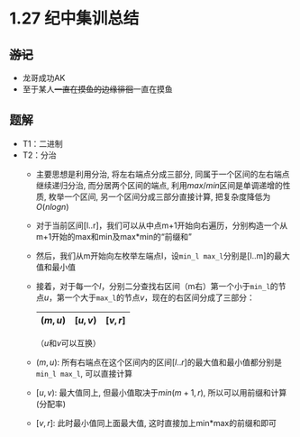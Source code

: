 # 1.27 纪中集训总结

## ~~游记~~

- 龙哥成功AK
- 至于某人~~一直在摸鱼的边缘徘徊~~一直在摸鱼

## 题解

- T1：二进制
- T2：分治
  - 主要思想是利用分治, 将左右端点分成三部分, 同属于一个区间的左右端点继续递归分治, 而分居两个区间的端点, 利用$max/min$区间是单调递增的性质, 枚举一个区间, 另一个区间分成三部分直接计算, 把复杂度降低为$O(nlogn)$
  - 对于当前区间[l..r]，我们可以从中点m+1开始向右遍历，分别构造一个从m+1开始的max和min及max*min的“前缀和”
  - 然后，我们从m开始向左枚举左端点l，设`min_l max_l`分别是[l..m]的最大值和最小值
  - 接着，对于每一个$l$，分别二分查找右区间（m右）第一个小于`min_l`的节点$u$，第一个大于`max_l`的节点$v$，现在的右区间分成了三部分：
  
    $(m,u)$|$[u,v)$|$[v,r]$
    -|-|-
    （$u$和$v$可以互换）
  - $(m,u)$: 所有右端点在这个区间内的区间$[l..r]$的最大值和最小值都分别是`min_l max_l`, 可以直接计算
  - $[u,v)$: 最大值同上, 但最小值取决于$min(m+1,r)$, 所以可以用前缀和计算(分配率)
  - $[v,r]$: 此时最小值同上面最大值, 这时直接加上min*max的前缀和即可

